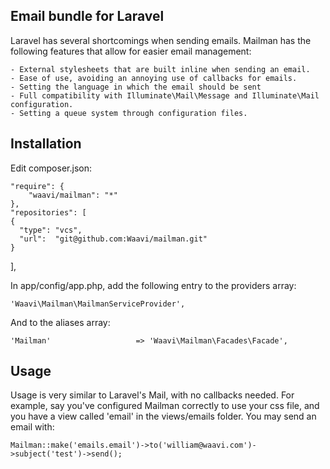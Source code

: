 ## Email bundle for Laravel

Laravel has several shortcomings when sending emails. Mailman has the following features that allow for easier email management:

	- External stylesheets that are built inline when sending an email.
	- Ease of use, avoiding an annoying use of callbacks for emails.
	- Setting the language in which the email should be sent
	- Full compatibility with Illuminate\Mail\Message and Illuminate\Mail configuration.
	- Setting a queue system through configuration files.

## Installation

Edit composer.json:

	"require": {
		"waavi/mailman": "*"
	},
	"repositories": [
    {
      "type": "vcs",
      "url":  "git@github.com:Waavi/mailman.git"
    }
  ],

In app/config/app.php, add the following entry to the providers array:

	'Waavi\Mailman\MailmanServiceProvider',

And to the aliases array:

	'Mailman'					=> 'Waavi\Mailman\Facades\Facade',

## Usage

Usage is very similar to Laravel's Mail, with no callbacks needed. For example, say you've configured Mailman correctly to use your css file, and you have a view called 'email' in the views/emails folder. You may send an email with:

	Mailman::make('emails.email')->to('william@waavi.com')->subject('test')->send();
